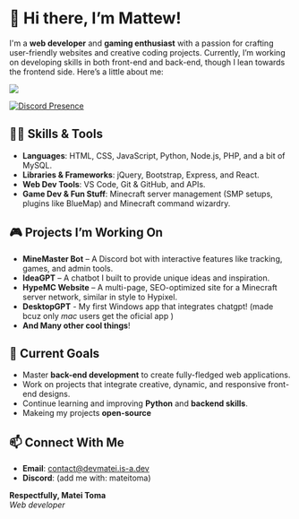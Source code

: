 # 👋 Hi there, I’m Mattew!

I'm a **web developer** and **gaming enthusiast** with a passion for crafting user-friendly websites and creative coding projects. Currently, I’m working on developing skills in both front-end and back-end, though I lean towards the frontend side. Here’s a little about me:

<a href="https://devmatei.is-a.dev/">
  <img align="center" src="https://github-readme-stats.vercel.app/api?username=devmatei&show_icons=true&theme=transparent&include_all_commits=true&ring_color=6e3bf3&title_color=6e3bf3&text_color=ffffff&icon_color=6e3bf3&hide_border=true"/>
</a>

[![Discord Presence](https://lanyard.cnrad.dev/api/784443338627612673)](https://discord.com/users/784443338627612673)

## 👨‍💻 Skills & Tools
- **Languages**: HTML, CSS, JavaScript, Python, Node.js, PHP, and a bit of MySQL.
- **Libraries & Frameworks**: jQuery, Bootstrap, Express, and React.
- **Web Dev Tools**: VS Code, Git & GitHub, and APIs.
- **Game Dev & Fun Stuff**: Minecraft server management (SMP setups, plugins like BlueMap) and Minecraft command wizardry.

## 🎮 Projects I’m Working On
- **MineMaster Bot** – A Discord bot with interactive features like tracking, games, and admin tools.
- **IdeaGPT** – A chatbot I built to provide unique ideas and inspiration.
- **HypeMC Website** – A multi-page, SEO-optimized site for a Minecraft server network, similar in style to Hypixel.
- **DesktopGPT** - My first Windows app that integrates chatgpt! (made bcuz only _mac_ users get the oficial app )
- **And Many other cool things**!

## 🎯 Current Goals
- Master **back-end development** to create fully-fledged web applications.
- Work on projects that integrate creative, dynamic, and responsive front-end designs.
- Continue learning and improving **Python** and **backend skills**.
- Makeing my projects **open-source**

## 📫 Connect With Me
- **Email**: contact@devmatei.is-a.dev
- **Discord**: </DevMatei> (add me with: mateitoma)
  
**Respectfully, Matei Toma**  
_Web developer_
